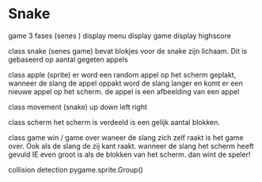 # Snake
game 3 fases  (senes )
    display menu 
    display game 
    display highscore 

class snake (senes game)
 bevat blokjes voor de snake zijn lichaam. Dit is gebaseerd op aantal gegeten appels

class apple (sprite) 
    er word een random appel op het scherm geplakt, wanneer de slang de appel oppakt word de slang langer en komt er een nieuwe appel op het scherm. 
    de appel is een afbeelding van een appel 

class movement (snake)
    up down left right 

class scherm
    het scherm is verdeeld is een gelijk aantal blokken.


class game win / game over 
    waneer de slang zich zelf raakt is het game over. Ook als de slang de zij kant raakt. 
    wanneer de slang het scherm heeft gevuld IE even groot is als de blokken van het scherm. dan wint de speler!



collision detection pygame.sprite.Group()